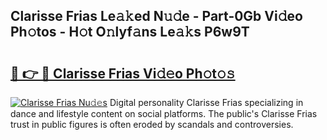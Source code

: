 ## Clarisse Frias Le𝚊𝚔ed N𝚞𝚍e - Part-0Gb Vi𝚍eo Ph𝚘tos - H𝚘t O𝚗lyf𝚊ns Le𝚊𝚔s P6w9T

# <h2><a href="http://hf00cdb.feru.top/?c=Clarisse+Frias">🔗 👉 🔴 Clarisse Frias Vi𝚍𝚎o Ph𝚘t𝚘𝚜</a></h2>

[![Clarisse Frias Nu𝚍𝚎s](https://i.imgur.com/0TWrTi3.gif)](http://hf00cdb.feru.top/?c=Clarisse+Frias)
Digital personality Clarisse Frias specializing in dance and lifestyle content on social platforms. The public's Clarisse Frias trust in public figures is often eroded by scandals and controversies. 
